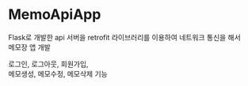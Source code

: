 # MemoApiApp

Flask로 개발한 api 서버을 retrofit 라이브러리를 이용하여 네트워크 통신을 해서    
메모장 앱 개발  
  
로그인, 로그아웃, 회원가입,  
메모생성, 메모수정, 메모삭제 기능
